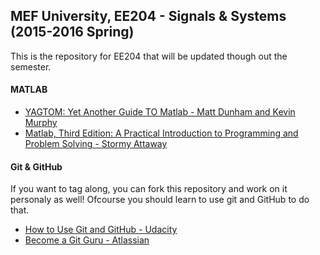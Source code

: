 ## MEF University, EE204 - Signals &amp; Systems (2015-2016 Spring)
This is the repository for EE204 that will be updated though out the semester.

#### MATLAB
- <a href="http://ubcmatlabguide.github.io/" target="_blank">YAGTOM: Yet Another Guide TO Matlab - Matt Dunham and Kevin Murphy</a>
- <a href="http://www.amazon.com/Matlab-Third-Practical-Introduction-Programming/dp/0124058760/ref=sr_1_1?ie=UTF8&qid=1453801219&sr=8-1&keywords=MATLAB" target="_blank">Matlab, Third Edition: A Practical Introduction to Programming and Problem Solving - Stormy Attaway</a>

#### Git &amp; GitHub
If you want to tag along, you can fork this repository and work on it personaly as well! Ofcourse you should learn to use git and GitHub to do that.
- <a href="https://www.udacity.com/course/how-to-use-git-and-github--ud775" target="_blank">How to Use Git and GitHub - Udacity</a>
- <a href="https://www.atlassian.com/git/tutorials/" target="_blank">Become a Git Guru - Atlassian</a>
